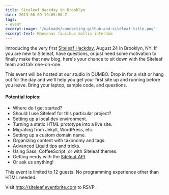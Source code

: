 ```yaml
---
title: Siteleaf Hackday in Brooklyn
date: 2013-08-09 19:05:00 Z
tags:
- event
excerpt-image: "/uploads/connecting-github-and-siteleaf-title.png"
excerpt-text: Maecenas faucibus mollis interdum
---
```


Introducing the very first [Siteleaf Hackday](http://siteleaf.eventbrite.com), August 24 in Brooklyn, NY. If you are new to Siteleaf, have questions, or just need some motivation to finally make that new blog, here's your chance to sit down with the Siteleaf team and talk one-on-one.

This event will be hosted at our studio in DUMBO. Drop in for a visit or hang out for the day and we'll help you get your first site up and running before you leave. Bring your laptop, sample code, and questions.



#### Potential topics:

- Where do I get started?
- Should I use Siteleaf for this particular project?
- Setting up a local dev environment.
- Turning a static HTML prototype into a live site.
- Migrating from Jekyll, WordPress, etc.
- Setting up a custom domain name.
- Organizing content with taxonomy and tags.
- Advanced Liquid tips and tricks.
- Using Sass, CoffeeScript, or with Siteleaf themes.
- Getting nerdy with the [Siteleaf API](https://github.com/siteleaf/siteleaf-api).
- Or ask us anything!

This event is limited to 12 guests. No programming experience other than HTML needed.

Visit <http://siteleaf.eventbrite.com> to RSVP.
